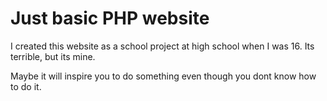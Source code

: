 # Just basic PHP website

I created this website as a school project at high school when I was 16. Its terrible, but its mine.

Maybe it will inspire you to do something even though you dont know how to do it.
